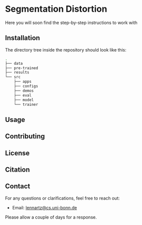 


# Segmentation Distortion
Here you will soon find the step-by-step instructions to work with

<!--structure_begin-->
## Installation

The directory tree inside the repository should look like this:  

```bash
.
├── data
├── pre-trained
├── results
└── src
    ├── apps
    ├── configs
    ├── demos
    ├── eval
    ├── model
    └── trainer
```



## Usage

## Contributing

## License

## Citation
<!--structure_end-->
## Contact

For any questions or clarifications, feel free to reach out:

- Email: lennartz@cs.uni-bonn.de

Please allow a couple of days for a response.




